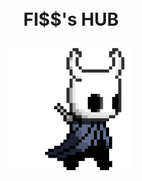 <h1 align="center">
  <br>
  FI$$'s HUB
</h1>


<p align="center">
  <img src="https://raw.githubusercontent.com/TanZng/TanZng/master/assets/hollor_knight3.gif" width="200"/>
</p>






